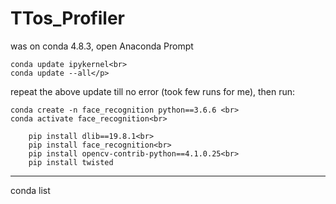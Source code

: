 # TTos_Profiler

was on conda 4.8.3, open Anaconda Prompt</p>
```
conda update ipykernel<br>
conda update --all</p>
```
<p>repeat the above update till no error (took few runs for me), then run:</p>

```
conda create -n face_recognition python==3.6.6 <br>
conda activate face_recognition<br>
```

``` pip install cmake<br> 
    pip install dlib==19.8.1<br>
    pip install face_recognition<br>
    pip install opencv-contrib-python==4.1.0.25<br>
    pip install twisted 
  ```

----------------------------------------------------------- 

conda list 

